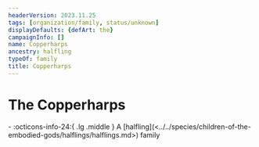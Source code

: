 ```yaml
---
headerVersion: 2023.11.25
tags: [organization/family, status/unknown]
displayDefaults: {defArt: the}
campaignInfo: []
name: Copperharps
ancestry: halfling
typeOf: family
title: Copperharps
---
```

# The Copperharps
<div class="grid cards ext-narrow-margin ext-one-column" markdown>
-
   :octicons-info-24:{ .lg .middle } A [halfling](<../../species/children-of-the-embodied-gods/halflings/halflings.md>) family  
</div>


